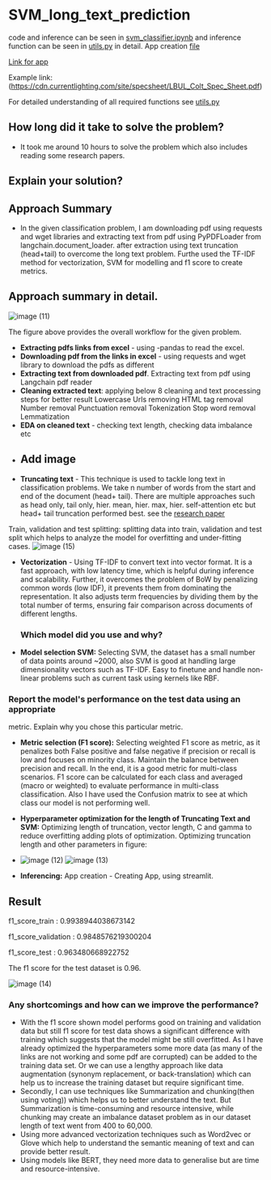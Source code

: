 # SVM_long_text_prediction
code and inference can be seen in [svm_classifier.ipynb](https://github.com/BhaveshRaj27/SVM_long_text_prediction/blob/main/svm_classifier.ipynb) and inference function can be seen in [utils.py](https://github.com/BhaveshRaj27/SVM_long_text_prediction/blob/main/utils.py) in detail. App creation [file](https://github.com/BhaveshRaj27/SVM_long_text_prediction/blob/main/app.py)



[Link for app](https://svm-long-text-prediction-bhavesh.streamlit.app/) 

Example link: (https://cdn.currentlighting.com/site/specsheet/LBUL_Colt_Spec_Sheet.pdf)

For detailed understanding of all required functions see [utils.py](https://github.com/BhaveshRaj27/SVM_long_text_prediction/blob/main/utils.py)

## How long did it take to solve the problem?
 - It took me around 10 hours to solve the problem which also includes reading some research papers.


## Explain your solution? 
## Approach Summary
- In the given classification problem, I am downloading pdf using requests and wget libraries and extracting text from pdf using PyPDFLoader from langchain.document_loader. after extraction using text truncation (head+tail) to overcome the long text problem. Furthe used the TF-IDF method for vectorization, SVM for modelling and f1 score to create metrics.

## Approach summary in detail.
![image (11)](https://github.com/user-attachments/assets/20b4e199-f230-43c7-9a3a-ec12ac27291d)

The figure above provides the overall workflow for the given problem.


- **Extracting pdfs links from excel** - using -pandas to read the excel.
- **Downloading pdf from the links in excel** -  using requests and wget  library to download the pdfs as different  
- **Extracting text from downloaded pdf**. Extracting text from pdf using Langchain pdf reader
- **Cleaning extracted text**: applying below 8 cleaning and text processing steps for better result
  Lowercase
  Urls removing
  HTML tag removal
  Number removal
  Punctuation removal
  Tokenization
  Stop word removal
  Lemmatization
- **EDA on cleaned text** - checking text length, checking data imbalance etc
- 
  ## Add image  
- **Truncating text** -  This technique is used to tackle long text in classification problems. We take n number of words from the start and end of the document (head+ tail). There are multiple approaches such as head only, tail only, hier. mean, hier. max, hier. self-attention etc but head+ tail truncation performed best. see the [research paper](https://arxiv.org/abs/1905.05583) 
 
Train, validation and test splitting: splitting data into train, validation and test split which helps to analyze the model for overfitting and under-fitting cases.
![image (15)](https://github.com/user-attachments/assets/5c7c54df-cebb-4763-834d-f401cf586252)

- **Vectorization** - Using TF-IDF to convert text into vector format. It is a fast approach, with low latency time, which is helpful during inference and scalability. Further, it overcomes the problem of BoW by penalizing common words (low IDF), it prevents them from dominating the representation. It also adjusts term frequencies by dividing them by the total number of terms, ensuring fair comparison across documents of different lengths.

  ### Which model did you use and why?

- **Model selection SVM:** Selecting SVM, the dataset has a small number of data points around ~2000, also SVM is good at handling large dimensionality vectors such as TF-IDF. Easy to finetune and handle non-linear problems such as current task using kernels like RBF.

 ### Report the model's performance on the test data using an appropriate
metric. Explain why you chose this particular metric.
- **Metric selection (F1 score):** Selecting weighted F1 score as metric, as it penalizes both False positive and false negative if precision or recall is low and focuses on minority class. Maintain the balance between precision and recall. In the end, it is a  good metric for multi-class scenarios. F1 score can be calculated for each class and averaged (macro or weighted) to evaluate performance in multi-class classification. Also I have used the Confusion matrix to see at which class our model is not performing well.
- **Hyperparameter optimization for the length of Truncating Text and SVM:** Optimizing length of truncation, vector length,  C and gamma to reduce overfitting adding plots of optimization. Optimizing truncation length  and other parameters in figure:
- ![image (12)](https://github.com/user-attachments/assets/ad916cde-162d-4626-9e1b-83f45eeee1b0)
![image (13)](https://github.com/user-attachments/assets/3f07481a-a4f0-4ee1-820b-4cc77a53bcd6)

- **Inferencing:** App creation - Creating App, using streamlit.

## Result
f1_score_train :  0.9938944038673142

f1_score_validation :  0.9848576219300204

f1_score_test :  0.963480668922752

The f1 score for the test dataset is 0.96.

![image (14)](https://github.com/user-attachments/assets/4bdf9e55-28cc-4df3-b56c-31eb022f0f85)

### Any shortcomings and how can we improve the performance?
- With the f1 score shown model performs good on training and validation data but still f1 score for test data shows a significant difference with training which suggests that the model might be still overfitted. As I have already optimized the hyperparameters some more data (as many of the links are not working and some pdf are corrupted) can be added to the training data set. Or we can use a lengthy approach like data augmentation (synonym replacement, or back-translation) which can help us to increase the training dataset but require significant time.
- Secondly, I can use techniques like Summarization and chunking(then using voting)) which helps us to better understand the text. But Summarization is time-consuming and resource intensive, while chunking may create an imbalance dataset problem as in our dataset length of text went from 400 to 60,000.
- Using more advanced vectorization techniques such as Word2vec or Glove which help to understand the semantic meaning of text and can provide better result.
- Using models like BERT, they need more data to generalise but are time and  resource-intensive. 


